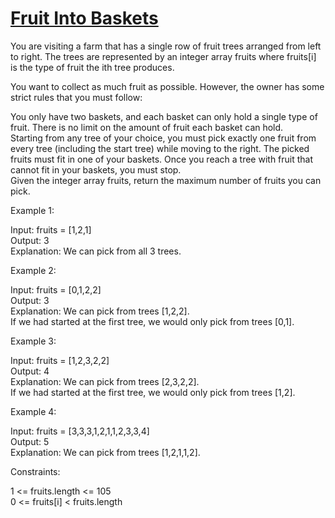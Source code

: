 # [Fruit Into Baskets](https://leetcode.com/problems/fruit-into-baskets/)

You are visiting a farm that has a single row of fruit trees arranged from left to right. The trees are represented by an integer array fruits where fruits[i] is the type of fruit the ith tree produces.  

You want to collect as much fruit as possible. However, the owner has some strict rules that you must follow:  

You only have two baskets, and each basket can only hold a single type of fruit. There is no limit on the amount of fruit each basket can hold.  
Starting from any tree of your choice, you must pick exactly one fruit from every tree (including the start tree) while moving to the right. The picked fruits must fit in one of your baskets.
Once you reach a tree with fruit that cannot fit in your baskets, you must stop.  
Given the integer array fruits, return the maximum number of fruits you can pick.  

Example 1:  

Input: fruits = [1,2,1]  
Output: 3  
Explanation: We can pick from all 3 trees.  

Example 2:  

Input: fruits = [0,1,2,2]   
Output: 3  
Explanation: We can pick from trees [1,2,2].  
If we had started at the first tree, we would only pick from trees [0,1].  

Example 3:  

Input: fruits = [1,2,3,2,2]  
Output: 4  
Explanation: We can pick from trees [2,3,2,2].  
If we had started at the first tree, we would only pick from trees [1,2].  

Example 4:  

Input: fruits = [3,3,3,1,2,1,1,2,3,3,4]  
Output: 5  
Explanation: We can pick from trees [1,2,1,1,2].  
 
Constraints:  

1 <= fruits.length <= 105  
0 <= fruits[i] < fruits.length  